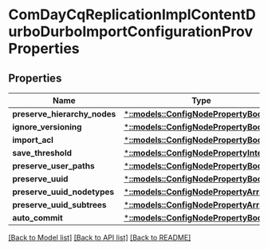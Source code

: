 # ComDayCqReplicationImplContentDurboDurboImportConfigurationProvProperties

## Properties
Name | Type | Description | Notes
------------ | ------------- | ------------- | -------------
**preserve_hierarchy_nodes** | [***::models::ConfigNodePropertyBoolean**](configNodePropertyBoolean.md) |  | [optional] 
**ignore_versioning** | [***::models::ConfigNodePropertyBoolean**](configNodePropertyBoolean.md) |  | [optional] 
**import_acl** | [***::models::ConfigNodePropertyBoolean**](configNodePropertyBoolean.md) |  | [optional] 
**save_threshold** | [***::models::ConfigNodePropertyInteger**](configNodePropertyInteger.md) |  | [optional] 
**preserve_user_paths** | [***::models::ConfigNodePropertyBoolean**](configNodePropertyBoolean.md) |  | [optional] 
**preserve_uuid** | [***::models::ConfigNodePropertyBoolean**](configNodePropertyBoolean.md) |  | [optional] 
**preserve_uuid_nodetypes** | [***::models::ConfigNodePropertyArray**](configNodePropertyArray.md) |  | [optional] 
**preserve_uuid_subtrees** | [***::models::ConfigNodePropertyArray**](configNodePropertyArray.md) |  | [optional] 
**auto_commit** | [***::models::ConfigNodePropertyBoolean**](configNodePropertyBoolean.md) |  | [optional] 

[[Back to Model list]](../README.md#documentation-for-models) [[Back to API list]](../README.md#documentation-for-api-endpoints) [[Back to README]](../README.md)


